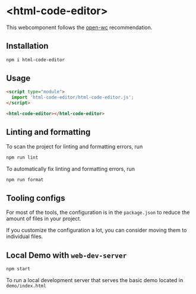 # \<html-code-editor>

This webcomponent follows the [open-wc](https://github.com/open-wc/open-wc) recommendation.

## Installation

```bash
npm i html-code-editor
```

## Usage

```html
<script type="module">
  import 'html-code-editor/html-code-editor.js';
</script>

<html-code-editor></html-code-editor>
```

## Linting and formatting

To scan the project for linting and formatting errors, run

```bash
npm run lint
```

To automatically fix linting and formatting errors, run

```bash
npm run format
```


## Tooling configs

For most of the tools, the configuration is in the `package.json` to reduce the amount of files in your project.

If you customize the configuration a lot, you can consider moving them to individual files.

## Local Demo with `web-dev-server`

```bash
npm start
```

To run a local development server that serves the basic demo located in `demo/index.html`
